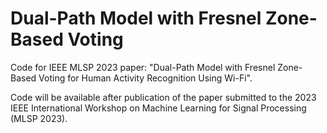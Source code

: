 # Dual-Path Model with Fresnel Zone-Based Voting

Code for IEEE MLSP 2023 paper: "Dual-Path Model with Fresnel Zone-Based Voting for Human Activity Recognition Using Wi-Fi".

Code will be available after publication of the paper submitted to the 2023 IEEE International Workshop on Machine Learning for Signal Processing (MLSP 2023).
